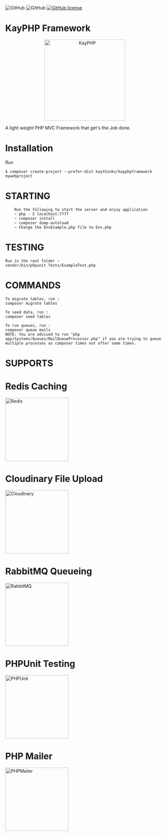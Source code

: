 ![GitHub](https://img.shields.io/badge/SEMVER-1.0.1-brightgreen)
![GitHub](https://img.shields.io/badge/code%20coverage-90%25-orange)
[![GitHub license](https://img.shields.io/badge/LICENSE-MIT-blue)](https://github.com/kaythinks/kayphpframework/blob/master/LICENSE.md)

# KayPHP Framework
<p align="center">
  <img src="https://raw.githubusercontent.com/kaythinks/kayphpframework/master/public/kayphplogo.png" width="256" title="KayPHP">
</p>

A light weight PHP MVC Framework that get's the Job done.

# Installation

Run
```
$ composer create-project --prefer-dist kaythinks/kayphpframework mywebproject
```
# STARTING

		Run the following to start the server and enjoy application
		~ php - S localhost:7777 
		~ composer install 
		~ composer dump-autoload
		~ Change the EnvExample.php file to Env.php

# TESTING
    Run in the root folder :
    vendor/bin/phpunit Tests/ExampleTest.php

# COMMANDS
    To migrate tables, run :
    composer migrate tables

    To seed data, run :
    composer seed tables    

    To run queues, run :
    composer queue mails
    NOTE: You are advised to run "php app/Systems/Queues/MailQueueProcessor.php" if you are trying to queue multiple processes as composer times out after some times.

# SUPPORTS
<span>
<h1>Redis Caching</h1>
<img src="https://redis.io/images/redis-white.png" width="200" title="Redis">
<h1>Cloudinary File Upload</h1>
<img src="https://cloudinary-res.cloudinary.com/image/upload/v1538583988/cloudinary_logo_for_white_bg.svg" width="200"  title="Cloudinary">
<h1>RabbitMQ Queueing</h1>
<img src="https://www.rabbitmq.com/img/RabbitMQ-logo.svg" width="200" title="RabbitMQ">
<h1>PHPUnit Testing</h1>
<img src="https://phpunit.de/img/phpunit.png" width="200" title="PHPUnit">
<h1>PHP Mailer</h1>
<img src="https://camo.githubusercontent.com/0d858d6dac4d3f6fab7d42de2c09d32ee2de9c5b/68747470733a2f2f7261772e6769746875622e636f6d2f5048504d61696c65722f5048504d61696c65722f6d61737465722f6578616d706c65732f696d616765732f7068706d61696c65722e706e67" width="200" title="PHPMailer">
</span>